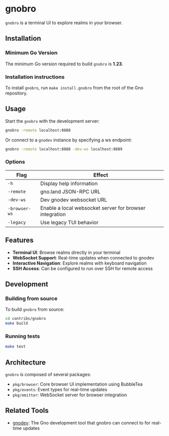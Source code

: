 # gnobro

`gnobro` is a terminal UI to explore realms in your browser.

## Installation

### Minimum Go Version

The minimum Go version required to build `gnobro` is **1.23**.

### Installation instructions

To install `gnobro`, run `make install.gnobro` from the root of the Gno repository.

## Usage

Start the `gnobro` with the development server:

```sh
gnobro -remote localhost:8888
```

Or connect to a `gnodev` instance by specifying a ws endpoint:

```sh
gnobro -remote localhost:8888 -dev-ws localhost:8889
```

### Options

|Flag|Effect|
|---------|--------|
|`-h`|Display help information|
|`-remote`|gno.land JSON-RPC URL|
|`-dev-ws`|Dev gnodev websocket URL|
|`-browser-ws`|Enable a local websocket server for browser integration|
|`-legacy`|Use legacy TUI behavior|

## Features

- **Terminal UI**: Browse realms directly in your terminal
- **WebSocket Support**: Real-time updates when connected to gnodev
- **Interactive Navigation**: Explore realms with keyboard navigation
- **SSH Access**: Can be configured to run over SSH for remote access

## Development

### Building from source

To build `gnobro` from source:

```sh
cd contribs/gnobro
make build
```

### Running tests

```sh
make test
```

## Architecture

`gnobro` is composed of several packages:

- `pkg/browser`: Core browser UI implementation using BubbleTea
- `pkg/events`: Event types for real-time updates
- `pkg/emitter`: WebSocket server for browser integration

## Related Tools

- [gnodev](../gnodev): The Gno development tool that gnobro can connect to for real-time updates